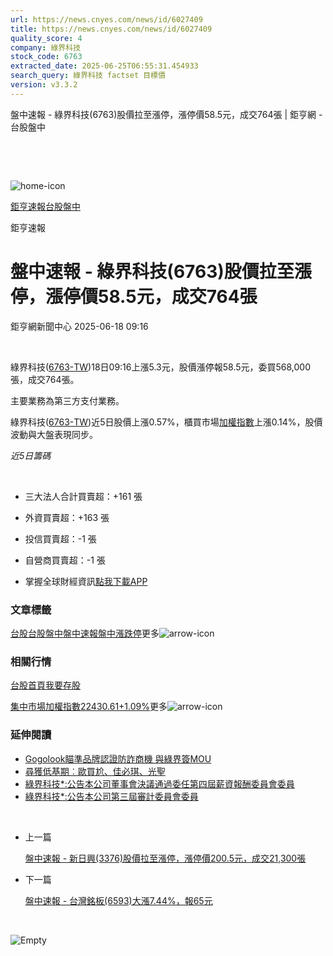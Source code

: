 ```yaml
---
url: https://news.cnyes.com/news/id/6027409
title: https://news.cnyes.com/news/id/6027409
quality_score: 4
company: 綠界科技
stock_code: 6763
extracted_date: 2025-06-25T06:55:31.454933
search_query: 綠界科技 factset 目標價
version: v3.3.2
---
```


盤中速報 - 綠界科技(6763)股價拉至漲停，漲停價58.5元，成交764張 | 鉅亨網 - 台股盤中

‌

‌

![home-icon](/assets/icons/breadCrumb/symbol-icon-home.svg)

[鉅亨速報](/news/cat/anue_live)[台股盤中](/news/cat/tw_live)

鉅亨速報

# 盤中速報 - 綠界科技(6763)股價拉至漲停，漲停價58.5元，成交764張

鉅亨網新聞中心 2025-06-18 09:16

‌

綠界科技([6763-TW](https://www.cnyes.com/twstock/6763))18日09:16上漲5.3元，股價漲停報58.5元，委買568,000張，成交764張。

主要業務為第三方支付業務。

綠界科技([6763-TW](https://www.cnyes.com/twstock/6763))近5日股價上漲0.57%，櫃買市場[加權指數](https://invest.cnyes.com/index/TWS/TSE01)上漲0.14%，股價波動與大盤表現同步。

*近5日籌碼*

‌

* 三大法人合計買賣超：+161 張
* 外資買賣超：+163 張
* 投信買賣超：-1 張
* 自營商買賣超：-1 張

* 掌握全球財經資訊[點我下載APP](http://www.cnyes.com/app/?utm_source=mweb&utm_medium=HamMenuBanner&utm_campaign=fixed&utm_content=entr)

### 文章標籤

[台股](https://news.cnyes.com/tag/台股 "台股")[台股盤中](https://news.cnyes.com/tag/台股盤中 "台股盤中")[盤中速報](https://news.cnyes.com/tag/盤中速報 "盤中速報")[盤中漲跌停](https://news.cnyes.com/tag/盤中漲跌停 "盤中漲跌停")更多![arrow-icon](/assets/icons/arrows/arrow-down.svg)

### 相關行情

[台股首頁](https://www.cnyes.com/twstock)[我要存股](https://supr.link/8OHaU)

[集中市場加權指數22430.61+1.09%](https://invest.cnyes.com/index/TWS/TSE01)更多![arrow-icon](/assets/icons/arrows/arrow-down.svg)

### 延伸閱讀

* [Gogolook瞄準品牌認證防詐商機 與綠界簽MOU](/news/id/5993681)
* [尋獲低基期︰歐買尬、佳必琪、光聖](/news/id/5964825)
* [綠界科技\*:公告本公司董事會決議通過委任第四屆薪資報酬委員會委員](/news/id/6016424)
* [綠界科技\*:公告本公司第三屆審計委員會委員](/news/id/6016423)

‌

* 上一篇

  [盤中速報 - 新日興(3376)股價拉至漲停，漲停價200.5元，成交21,300張](/news/id/6027644)
* 下一篇

  [盤中速報 - 台灣銘板(6593)大漲7.44%，報65元](/news/id/6025993)

‌

![Empty](/assets/icons/skeleton/empty-image.svg)

‌